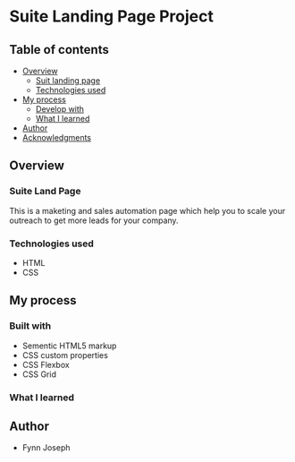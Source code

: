 # Suite Landing Page Project

## Table of contents

- [Overview](#overview)
  - [Suit landing page](#suite-landing-page)
  - [Technologies used](#technologies-use)
- [My process](#my-process)
  - [Develop with](#develop-with)
  - [What I learned](#what-i-learned)
- [Author](#author)
- [Acknowledgments](#acknowledgments)

## Overview

### Suite Land Page
This is a maketing and sales automation page which help you to scale your outreach to get more leads for your company.


### Technologies used

- HTML
- CSS


## My process

### Built with

- Sementic HTML5 markup
- CSS custom properties
- CSS Flexbox 
- CSS Grid

### What I learned



## Author

- Fynn Joseph
